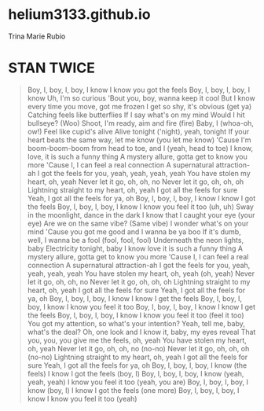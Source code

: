 # helium3133.github.io
Trina Marie Rubio

# **STAN TWICE**

> Boy, I, boy, I, boy, I know
I know you got the feels
Boy, I, boy, I, boy, I know
Uh, I'm so curious
'Bout you, boy, wanna keep it cool
But I know every time you move, got me frozen
I get so shy, it's obvious (get ya)
Catching feels like butterflies
If I say what's on my mind
Would I hit bullseye? (Woo)
Shoot, I'm ready, aim and fire (fire)
Baby, I (whoa-oh, ow!) Feel like cupid's alive
Alive tonight ('night), yeah, tonight
If your heart beats the same way, let me know (you let me know)
'Cause I'm boom-boom-boom from head to toe, and I (yeah, head to toe)
I know, love, it is such a funny thing
A mystery allure, gotta get to know you more
'Cause I, I can feel a real connection
A supernatural attraction-ah
I got the feels for you, yeah, yeah, yeah, yeah
You have stolen my heart, oh, yeah
Never let it go, oh, oh, no
Never let it go, oh, oh, oh
Lightning straight to my heart, oh, yeah
I got all the feels for sure
Yeah, I got all the feels for ya, oh
Boy, I, boy, I, boy, I know
I know I got the feels
Boy, I, boy, I, boy, I know
I know you feel it too (uh, uh)
Sway in the moonlight, dance in the dark
I know that I caught your eye (your eye)
Are we on the same vibe? (Same vibe)
I wonder what's on your mind
'Cause you got me good and I wanna be ya boo
If it's dumb, well, I wanna be a fool (fool, fool, fool)
Underneath the neon lights, baby
Electricity tonight, baby
I know love it is such a funny thing
A mystery allure, gotta get to know you more
'Cause I, I can feel a real connection
A supernatural attraction-ah
I got the feels for you, yeah, yeah, yeah, yeah
You have stolen my heart, oh, yeah (oh, yeah)
Never let it go, oh, oh, no
Never let it go, oh, oh, oh
Lightning straight to my heart, oh, yeah
I got all the feels for sure
Yeah, I got all the feels for ya, oh
Boy, I, boy, I, boy, I know
I know I get the feels
Boy, I, boy, I, boy, I know
I know you feel it too
Boy, I, boy, I, boy, I know
I know I get the feels
Boy, I, boy, I, boy, I know
I know you feel it too (feel it too)
You got my attention, so what's your intention?
Yeah, tell me, baby, what's the deal?
Oh, one look and I know it, baby, my eyes reveal
That you, you, you give me the feels, oh, yeah
You have stolen my heart, oh, yeah
Never let it go, oh, oh, no (no-no)
Never let it go, oh, oh, oh (no-no)
Lightning straight to my heart, oh, yeah
I got all the feels for sure
Yeah, I got all the feels for ya, oh
Boy, I, boy, I, boy, I know (the feels)
I know I got the feels (boy, I)
Boy, I, boy, I, boy, I know (yeah, yeah, yeah)
I know you feel it too (yeah, you are)
Boy, I, boy, I, boy, I know (boy, I)
I know I got the feels (one more)
Boy, I, boy, I, boy, I know
I know you feel it too (yeah)

